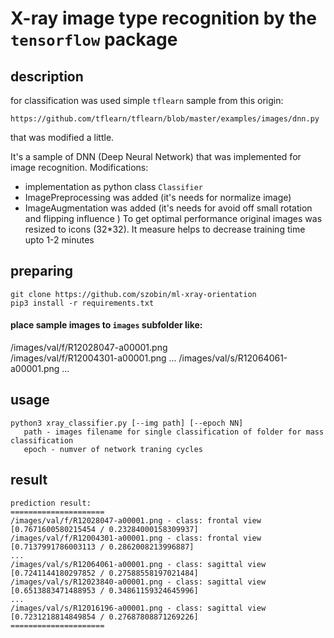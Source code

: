 # X-ray image type recognition by the `tensorflow` package

## description
for classification was used simple `tflearn` sample from this origin:
```
https://github.com/tflearn/tflearn/blob/master/examples/images/dnn.py
```
that was modified a little.

It's a sample of DNN (Deep Neural Network) that was implemented for image recognition.
Modifications:
  - implementation as python class `Classifier`
  - ImagePreprocessing was added (it's needs for normalize image)
  - ImageAugmentation was added (it's needs for avoid off small rotation and flipping influence )
To get optimal performance original images was resized to icons (32*32). It measure helps to decrease training 
time upto 1-2 minutes     

## preparing
```
git clone https://github.com/szobin/ml-xray-orientation
pip3 install -r requirements.txt
```

#### place sample images to `images` subfolder like:
/images/val/f/R12028047-a00001.png  
/images/val/f/R12004301-a00001.png
...
/images/val/s/R12064061-a00001.png
...

## usage

```
python3 xray_classifier.py [--img path] [--epoch NN]
   path - images filename for single classification of folder for mass classification
   epoch - numver of network traning cycles   
```

## result

```
prediction result:
=====================
/images/val/f/R12028047-a00001.png - class: frontal view [0.7671600580215454 / 0.23284000158309937]
/images/val/f/R12004301-a00001.png - class: frontal view [0.7137991786003113 / 0.2862008213996887]
...
/images/val/s/R12064061-a00001.png - class: sagittal view [0.7241144180297852 / 0.27588558197021484]
/images/val/s/R12023840-a00001.png - class: sagittal view [0.6513883471488953 / 0.34861159324645996]
...
/images/val/s/R12016196-a00001.png - class: sagittal view [0.7231218814849854 / 0.27687808871269226]
=====================
```